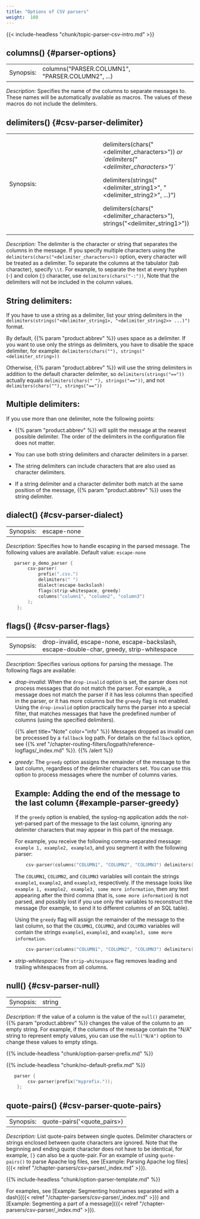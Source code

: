 ```yaml
---
title: "Options of CSV parsers"
weight:  100
---
```

<!-- DISCLAIMER: This file is based on the syslog-ng Open Source Edition documentation https://github.com/balabit/syslog-ng-ose-guides/commit/2f4a52ee61d1ea9ad27cb4f3168b95408fddfdf2 and is used under the terms of The syslog-ng Open Source Edition Documentation License. The file has been modified by Axoflow. -->

{{< include-headless "chunk/topic-parser-csv-intro.md" >}}


## columns() {#parser-options}

|           |                                                  |
| --------- | ------------------------------------------------ |
| Synopsis: | columns("PARSER.COLUMN1", "PARSER.COLUMN2", ...) |

*Description:* Specifies the name of the columns to separate messages to. These names will be automatically available as macros. The values of these macros do not include the delimiters.



## delimiters() {#csv-parser-delimiter}

<table>
<colgroup>
<col style="width: 50%" />
<col style="width: 50%" />
</colgroup>
<tbody>
<tr class="odd">
<td>Synopsis:</td>
<td><p>delimiters(chars("&lt;delimiter_characters&gt;")) <em>or `delimiters("&lt;delimiter_characters&gt;")`</em></p>
<p>delimiters(strings("&lt;delimiter_string1&gt;", "&lt;delimiter_string2&gt;", ...)")</p>
<p>delimiters(chars("&lt;delimiter_characters&gt;"), strings("&lt;delimiter_string1&gt;"))</p></td>
</tr>
</tbody>
</table>

*Description:* The delimiter is the character or string that separates the columns in the message. If you specify multiple characters using the `delimiters(chars("<delimiter_characters>))` option, every character will be treated as a delimiter. To separate the columns at the tabulator (tab character), specify `\\t`. For example, to separate the text at every hyphen (-) and colon (:) character, use `delimiters(chars("-:"))`, Note that the delimiters will not be included in the column values.


## String delimiters:

If you have to use a string as a delimiter, list your string delimiters in the `delimiters(strings("<delimiter_string1>, "<delimiter_string2>> ...)")` format.

By default, {{% param "product.abbrev" %}} uses space as a delimiter. If you want to use only the strings as delimiters, you have to disable the space delimiter, for example: `delimiters(chars(""), strings("<delimiter_string>))`

Otherwise, {{% param "product.abbrev" %}} will use the string delimiters in addition to the default character delimiter, so `delimiters(strings("=="))` actually equals `delimiters(chars(" "), strings("=="))`, and not `delimiters(chars(""), strings("=="))`



## Multiple delimiters:

If you use more than one delimiter, note the following points:

  - {{% param "product.abbrev" %}} will split the message at the nearest possible delimiter. The order of the delimiters in the configuration file does not matter.

  - You can use both string delimiters and character delimiters in a parser.

  - The string delimiters can include characters that are also used as character delimiters.

  - If a string delimiter and a character delimiter both match at the same position of the message, {{% param "product.abbrev" %}} uses the string delimiter.




## dialect() {#csv-parser-dialect}

|           |                                                 |
| --------- | ----------------------------------------------- |
| Synopsis: | escape-none|escape-backslash|escape-double-char |

*Description:* Specifies how to handle escaping in the parsed message. The following values are available. Default value: `escape-none`

```c
   parser p_demo_parser {
        csv-parser(
            prefix(".csv.")
            delimiters(" ")
            dialect(escape-backslash)
            flags(strip-whitespace, greedy)
            columns("column1", "column2", "column3")
        );
    };
```



## flags() {#csv-parser-flags}

|           |                                                                                           |
| --------- | ----------------------------------------------------------------------------------------- |
| Synopsis: | drop-invalid, escape-none, escape-backslash, escape-double-char, greedy, strip-whitespace |

*Description:* Specifies various options for parsing the message. The following flags are available:

  - *drop-invalid*: When the `drop-invalid` option is set, the parser does not process messages that do not match the parser. For example, a message does not match the parser if it has less columns than specified in the parser, or it has more columns but the `greedy` flag is not enabled. Using the `drop-invalid` option practically turns the parser into a special filter, that matches messages that have the predefined number of columns (using the specified delimiters).
    
    {{% alert title="Note" color="info" %}}
Messages dropped as invalid can be processed by a `fallback` log path. For details on the `fallback` option, see {{% xref "/chapter-routing-filters/logpath/reference-logflags/_index.md" %}}.
    {{% /alert %}}

  - *greedy*: The `greedy` option assigns the remainder of the message to the last column, regardless of the delimiter characters set. You can use this option to process messages where the number of columns varies.
    
    
    ## Example: Adding the end of the message to the last column {#example-parser-greedy}
    
    If the `greedy` option is enabled, the syslog-ng application adds the not-yet-parsed part of the message to the last column, ignoring any delimiter characters that may appear in this part of the message.
    
    For example, you receive the following comma-separated message: `example 1, example2, example3`, and you segment it with the following parser:
    
    ```c
        csv-parser(columns("COLUMN1", "COLUMN2", "COLUMN3") delimiters(","));
    ```
    
    The `COLUMN1`, `COLUMN2`, and `COLUMN3` variables will contain the strings `example1`, `example2`, and `example3`, respectively. If the message looks like `example 1, example2, example3, some more information`, then any text appearing after the third comma (that is, `some more information`) is not parsed, and possibly lost if you use only the variables to reconstruct the message (for example, to send it to different columns of an SQL table).
    
    Using the `greedy` flag will assign the remainder of the message to the last column, so that the `COLUMN1`, `COLUMN2`, and `COLUMN3` variables will contain the strings `example1`, `example2`, and `example3, some more information`.
    
    ```c
        csv-parser(columns("COLUMN1", "COLUMN2", "COLUMN3") delimiters(",") flags(greedy));
    ```
    

  - *strip-whitespace*: The `strip-whitespace` flag removes leading and trailing whitespaces from all columns.



## null() {#csv-parser-null}

|           |        |
| --------- | ------ |
| Synopsis: | string |

*Description:* If the value of a column is the value of the `null()` parameter, {{% param "product.abbrev" %}} changes the value of the column to an empty string. For example, if the columns of the message contain the "N/A" string to represent empty values, you can use the `null("N/A")` option to change these values to empty stings.


{{% include-headless "chunk/option-parser-prefix.md" %}}

{{% include-headless "chunk/no-default-prefix.md" %}}

```c
   parser {
        csv-parser(prefix("myprefix."));
    };
```


## quote-pairs() {#csv-parser-quote-pairs}

|           |                                 |
| --------- | ------------------------------- |
| Synopsis: | quote-pairs('<quote_pairs>) |

*Description:* List quote-pairs between single quotes. Delimiter characters or strings enclosed between quote characters are ignored. Note that the beginning and ending quote character does not have to be identical, for example, `[}` can also be a quote-pair. For an example of using `quote-pairs()` to parse Apache log files, see [Example: Parsing Apache log files]({{< relref "/chapter-parsers/csv-parser/_index.md" >}}).



{{% include-headless "chunk/option-parser-template.md" %}}

For examples, see [Example: Segmenting hostnames separated with a dash]({{< relref "/chapter-parsers/csv-parser/_index.md" >}}) and [Example: Segmenting a part of a message]({{< relref "/chapter-parsers/csv-parser/_index.md" >}}).

